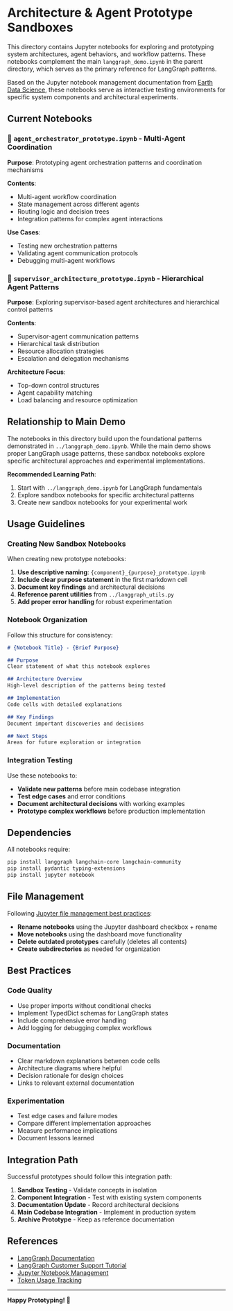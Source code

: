 # Architecture & Agent Prototype Sandboxes

This directory contains Jupyter notebooks for exploring and prototyping system architectures, agent behaviors, and workflow patterns. These notebooks complement the main `langgraph_demo.ipynb` in the parent directory, which serves as the primary reference for LangGraph patterns.

Based on the Jupyter notebook management documentation from [Earth Data Science](https://www.earthdatascience.org/courses/intro-to-earth-data-science/open-reproducible-science/jupyter-python/manage-directories-jupyter-dashboard/), these notebooks serve as interactive testing environments for specific system components and architectural experiments.

## Current Notebooks

### 🎯 **`agent_orchestrator_prototype.ipynb`** - Multi-Agent Coordination
**Purpose**: Prototyping agent orchestration patterns and coordination mechanisms

**Contents**:
- Multi-agent workflow coordination
- State management across different agents
- Routing logic and decision trees
- Integration patterns for complex agent interactions

**Use Cases**:
- Testing new orchestration patterns
- Validating agent communication protocols
- Debugging multi-agent workflows

### 👑 **`supervisor_architecture_prototype.ipynb`** - Hierarchical Agent Patterns
**Purpose**: Exploring supervisor-based agent architectures and hierarchical control patterns

**Contents**:
- Supervisor-agent communication patterns
- Hierarchical task distribution
- Resource allocation strategies
- Escalation and delegation mechanisms

**Architecture Focus**:
- Top-down control structures
- Agent capability matching
- Load balancing and resource optimization

## Relationship to Main Demo

The notebooks in this directory build upon the foundational patterns demonstrated in `../langgraph_demo.ipynb`. While the main demo shows proper LangGraph usage patterns, these sandbox notebooks explore specific architectural approaches and experimental implementations.

**Recommended Learning Path**:
1. Start with `../langgraph_demo.ipynb` for LangGraph fundamentals
2. Explore sandbox notebooks for specific architectural patterns
3. Create new sandbox notebooks for your experimental work

## Usage Guidelines

### Creating New Sandbox Notebooks

When creating new prototype notebooks:

1. **Use descriptive naming**: `{component}_{purpose}_prototype.ipynb`
2. **Include clear purpose statement** in the first markdown cell
3. **Document key findings** and architectural decisions
4. **Reference parent utilities** from `../langgraph_utils.py`
5. **Add proper error handling** for robust experimentation

### Notebook Organization

Follow this structure for consistency:

```markdown
# {Notebook Title} - {Brief Purpose}

## Purpose
Clear statement of what this notebook explores

## Architecture Overview  
High-level description of the patterns being tested

## Implementation
Code cells with detailed explanations

## Key Findings
Document important discoveries and decisions

## Next Steps
Areas for future exploration or integration
```

### Integration Testing

Use these notebooks to:

- **Validate new patterns** before main codebase integration
- **Test edge cases** and error conditions
- **Document architectural decisions** with working examples
- **Prototype complex workflows** before production implementation

## Dependencies

All notebooks require:

```bash
pip install langgraph langchain-core langchain-community
pip install pydantic typing-extensions
pip install jupyter notebook
```

## File Management

Following [Jupyter file management best practices](https://github.com/jupyter/notebook/issues/4076):

- **Rename notebooks** using the Jupyter dashboard checkbox + rename
- **Move notebooks** using the dashboard move functionality  
- **Delete outdated prototypes** carefully (deletes all contents)
- **Create subdirectories** as needed for organization

## Best Practices

### Code Quality
- Use proper imports without conditional checks
- Implement TypedDict schemas for LangGraph states
- Include comprehensive error handling
- Add logging for debugging complex workflows

### Documentation
- Clear markdown explanations between code cells
- Architecture diagrams where helpful
- Decision rationale for design choices
- Links to relevant external documentation

### Experimentation
- Test edge cases and failure modes
- Compare different implementation approaches
- Measure performance implications
- Document lessons learned

## Integration Path

Successful prototypes should follow this integration path:

1. **Sandbox Testing** - Validate concepts in isolation
2. **Component Integration** - Test with existing system components
3. **Documentation Update** - Record architectural decisions
4. **Main Codebase Integration** - Implement in production system
5. **Archive Prototype** - Keep as reference documentation

## References

- [LangGraph Documentation](https://langchain-ai.github.io/langgraph/)
- [LangGraph Customer Support Tutorial](https://langchain-ai.github.io/langgraph/tutorials/customer-support/customer-support/)
- [Jupyter Notebook Management](https://www.earthdatascience.org/courses/intro-to-earth-data-science/open-reproducible-science/jupyter-python/manage-directories-jupyter-dashboard/)
- [Token Usage Tracking](https://github.com/langchain-ai/langchain/discussions/24683)

---

**Happy Prototyping! 🚀** 
